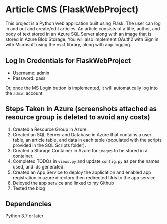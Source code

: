 # Article CMS (FlaskWebProject)

This project is a Python web application built using Flask. The user can log in and out and create/edit articles. An article consists of a title, author, and body of text stored in an Azure SQL Server along with an image that is stored in Azure Blob Storage. You will also implement OAuth2 with Sign in with Microsoft using the `msal` library, along with app logging.

## Log In Credentials for FlaskWebProject

- Username: admin
- Password: pass

Or, once the MS Login button is implemented, it will automatically log into the `admin` account.

## Steps Taken in Azure (screenshots attached as resource group is deleted to avoid any costs)

1. Created a Resource Group in Azure.
2. Created an SQL Server and Database in Azure that contains a user table, an article table, and data in each table (populated with the scripts provided in the SQL Scripts folder).
3. Created a Storage Container in Azure for `images` to be stored in a container.
4. Completed TODOs in `views.py` and update `config.py` as per the names used, and ids generated.
5. Created an App Service to deploy the application and enabled app registration in azure directory then redirected Uris to the app service.
6. Deloyed the app service and linked to my Github
7. Tested the blog
## Dependancies
 Python 3.7 or later
